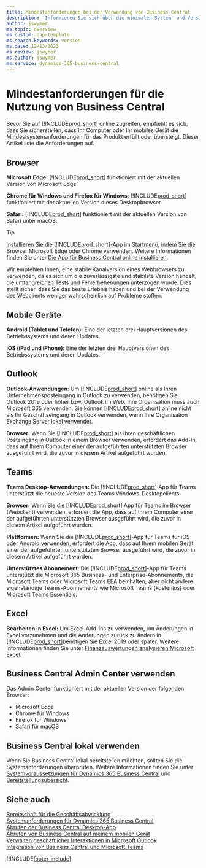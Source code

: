 ```yaml
---
title: Mindestanforderungen bei der Verwendung von Business Central
description: 'Informieren Sie sich über die minimalen System- und Versionsanforderungen für die Verwendung von Business Central online, die im Folgenden beschrieben werden.'
author: jswymer
ms.topic: overview
ms.custom: bap-template
ms.search.keywords: version
ms.date: 12/13/2023
ms.review: jswymer
ms.author: jswymer
ms.service: dynamics-365-business-central
---
```

# <a name="minimum-requirements-for-using-business-central"></a>Mindestanforderungen für die Nutzung von Business Central

Bevor Sie auf [!INCLUDE[prod_short](includes/prod_short.md)] online zugreifen, empfiehlt es sich, dass Sie sicherstellen, dass Ihr Computer oder Ihr mobiles Gerät die Mindestsystemanforderungen für das Produkt erfüllt oder übersteigt. Dieser Artikel liste die Anforderungen auf.  

## <a name="browsers"></a>Browser

**Microsoft Edge:** [!INCLUDE[prod_short](includes/prod_short.md)] funktioniert mit der aktuellen Version von Microsoft Edge.
  
**Chrome für Windows und Firefox für Windows**: [!INCLUDE[prod_short](includes/prod_short.md)] funktioniert mit der aktuellen Version dieses Desktopbrowser.
 
**Safari:** [!INCLUDE[prod_short](includes/prod_short.md)] funktioniert mit der aktuellen Version von Safari unter macOS.  

> [!TIP]
> Installieren Sie die [!INCLUDE[prod_short](includes/prod_short.md)]-App im Startmenü, indem Sie die Browser Microsoft Edge oder Chrome verwenden. Weitere Informationen finden Sie unter [Die App für Business Central online installieren](/dynamics365/business-central/install-desktop-app#install-the-app-for-business-central-online).

Wir empfehlen Ihnen, eine stabile Kanalversion eines Webbrowsers zu verwenden, da es sich um die zuverlässigste und stabilste Version handelt, die umfangreichen Tests und Fehlerbehebungen unterzogen wurde. Dies stellt sicher, dass Sie das beste Erlebnis haben und bei der Verwendung des Webclients weniger wahrscheinlich auf Probleme stoßen.

## <a name="mobile-devices"></a>Mobile Geräte

**Android (Tablet und Telefon)**: Eine der letzten drei Hauptversionen des Betriebssystems und deren Updates.

**iOS (iPad und iPhone):** Eine der letzten drei Hauptversionen des Betriebssystems und deren Updates.

## <a name="outlook"></a>Outlook

**Outlook-Anwendungen**: Um [!INCLUDE[prod_short](includes/prod_short.md)] online als Ihren Unternehmensposteingang in Outlook zu verwenden, benötigen Sie Outlook 2019 oder höher bzw. Outlook im Web. Ihre Organisation muss auch Microsoft 365 verwenden. Sie können [!INCLUDE[prod_short](includes/prod_short.md)] online nicht als Ihr Geschäftseingang in Outlook verwenden, wenn Ihre Organisation Exchange Server lokal verwendet. 

**Browser:** Wenn Sie [!INCLUDE[prod_short](includes/prod_short.md)] als Ihren geschäftlichen Posteingang in Outlook in einem Browser verwenden, erfordert das Add-In, dass auf Ihrem Computer einer der aufgeführten unterstützten Browser ausgeführt wird, die zuvor in diesem Artikel aufgeführt wurden. 

## <a name="teams"></a>Teams

**Teams Desktop-Anwendungen:** Die [!INCLUDE[prod_short](includes/prod_short.md)] App für Teams unterstützt die neueste Version des Teams Windows-Desktopclients. 

**Browser:** Wenn Sie die [!INCLUDE[prod_short](includes/prod_short.md)] App für Teams im Browser (Webclient) verwenden, erfordert die App, dass auf Ihrem Computer einer der aufgeführten unterstützten Browser ausgeführt wird, die zuvor in diesem Artikel aufgeführt wurden. 

**Plattformen:** Wenn Sie die [!INCLUDE[prod_short](includes/prod_short.md)]-App für Teams für iOS oder Android verwenden, erfordert die App, dass auf Ihrem mobilen Gerät einer der aufgeführten unterstützten Browser ausgeführt wird, die zuvor in diesem Artikel aufgeführt wurden.

**Unterstütztes Abonnement**: Die [!INCLUDE[prod_short](includes/prod_short.md)]-App für Teams unterstützt die Microsoft 365 Business- und Enterprise-Abonnements, die Microsoft Teams oder Microsoft Teams EEA beinhalten, aber nicht andere eigenständige Teams-Abonnements wie Microsoft Teams (kostenlos) oder Microsoft Teams Essentials.

## <a name="excel"></a>Excel

**Bearbeiten in Excel:** Um Excel-Add-Ins zu verwenden, um Änderungen in Excel vorzunehmen und die Änderungen zurück zu ändern in [!INCLUDE[prod_short](includes/prod_short.md)]benötigen Sie Excel 2019 oder später. Weitere Informationen finden Sie unter [Finanzauswertungen analysieren Microsoft Excel](finance-analyze-excel.md).  

## <a name="using-the-business-central-administration-center"></a><a name="TAC"></a>Business Central Admin Center verwenden

Das Admin Center funktioniert mit der aktuellen Version der folgenden Browser:

- Microsoft Edge
- Chrome für Windows
- Firefox für Windows
- Safari für macOS

## <a name="use-business-central-on-premises"></a>Business Central lokal verwenden

Wenn Sie Business Central lokal bereitstellen möchten, sollten Sie die Systemanforderungen überprüfen. Weitere Informationen finden Sie unter [Systemvoraussetzungen für Dynamics 365 Business Central](/dynamics365/business-central/dev-itpro/deployment/system-requirements-business-central-v23) und [Bereitstellungsübersicht](/dynamics365/business-central/dev-itpro/deployment/deployment).  

## <a name="see-also"></a>Siehe auch

[Bereitschaft für die Geschäftsabwicklung](ui-get-ready-business.md)  
[Systemanforderungen für Dynamics 365 Business Central](/dynamics365/business-central/dev-itpro/deployment/system-requirements-business-central-v23)  
[Abrufen der Business Central Desktop-App](install-desktop-app.md)  
[Abrufen von Business Central auf meinem mobilen Gerät](install-mobile-app.md)  
[Verwalten geschäftlicher Interaktionen in Microsoft Outlook](admin-outlook.md)  
[Integration von Business Central und Microsoft Teams](across-teams-overview.md)  

[!INCLUDE[footer-include](includes/footer-banner.md)]
